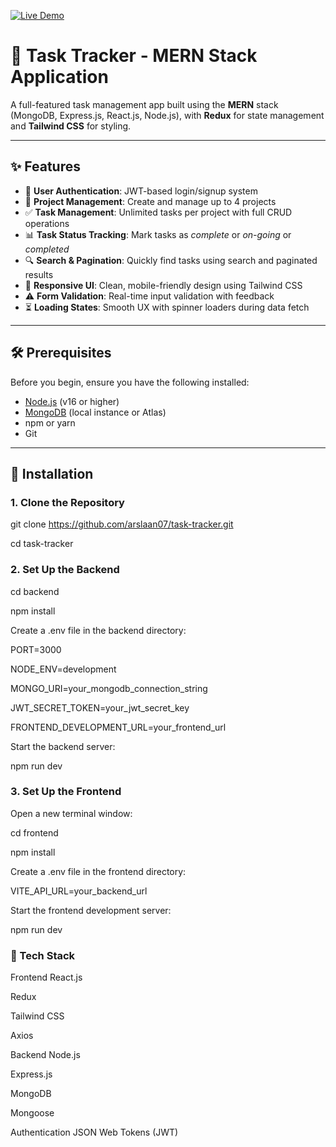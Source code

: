 [![Live Demo](https://img.shields.io/badge/🚀_Live_Demo-Task_Tracker-blue?style=for-the-badge)](https://task-trackerr7.netlify.app/)

# 🧭 Task Tracker - MERN Stack Application


A full-featured task management app built using the **MERN** stack (MongoDB, Express.js, React.js, Node.js), with **Redux** for state management and **Tailwind CSS** for styling.

---

## ✨ Features

- 🔐 **User Authentication**: JWT-based login/signup system
- 📁 **Project Management**: Create and manage up to 4 projects
- ✅ **Task Management**: Unlimited tasks per project with full CRUD operations
- 📊 **Task Status Tracking**: Mark tasks as *complete* or *on-going* or *completed*
- 🔍 **Search & Pagination**: Quickly find tasks using search and paginated results
- 📱 **Responsive UI**: Clean, mobile-friendly design using Tailwind CSS
- ⚠️ **Form Validation**: Real-time input validation with feedback
- ⏳ **Loading States**: Smooth UX with spinner loaders during data fetch

---

## 🛠️ Prerequisites

Before you begin, ensure you have the following installed:

- [Node.js](https://nodejs.org/) (v16 or higher)
- [MongoDB](https://www.mongodb.com/) (local instance or Atlas)
- npm or yarn
- Git

---

## 🚀 Installation

### 1. Clone the Repository

git clone https://github.com/arslaan07/task-tracker.git

cd task-tracker


###  2. Set Up the Backend

cd backend

npm install

Create a .env file in the backend directory:

PORT=3000

NODE_ENV=development

MONGO_URI=your_mongodb_connection_string

JWT_SECRET_TOKEN=your_jwt_secret_key

FRONTEND_DEVELOPMENT_URL=your_frontend_url

Start the backend server:

npm run dev

### 3. Set Up the Frontend
Open a new terminal window:

cd frontend

npm install

Create a .env file in the frontend directory:

VITE_API_URL=your_backend_url

Start the frontend development server:

npm run dev



### 🧰 Tech Stack
Frontend
React.js

Redux

Tailwind CSS

Axios

Backend
Node.js

Express.js

MongoDB

Mongoose

Authentication
JSON Web Tokens (JWT)